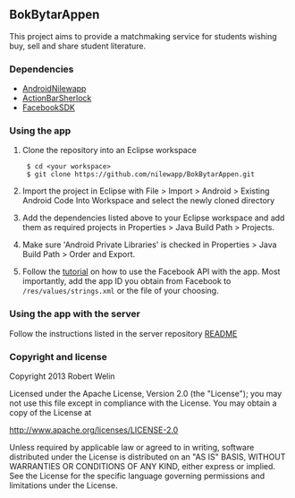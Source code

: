 ## BokBytarAppen

This project aims to provide a matchmaking service for students wishing
buy, sell and share student literature.

### Dependencies

* [AndroidNilewapp](http://github.com/nilewapp/AndroidNilewapp)
* [ActionBarSherlock](http://actionbarsherlock.com)
* [FacebookSDK](http://developers.facebook.com/docs/getting-started/facebook-sdk-for-android/3.0/)

### Using the app

1. Clone the repository into an Eclipse workspace

        $ cd <your workspace>
        $ git clone https://github.com/nilewapp/BokBytarAppen.git

2. Import the project in Eclipse with File > Import > Android > Existing Android Code Into Workspace and select the newly cloned directory

3. Add the dependencies listed above to your Eclipse workspace and add them as required projects in Properties > Java Build Path > Projects. 

4. Make sure 'Android Private Libraries' is checked in Properties > Java Build Path > Order and Export.

5. Follow the [tutorial](https://developers.facebook.com/docs/getting-started/facebook-sdk-for-android/3.0/) on how to use the Facebook API with the app. Most importantly, add the app ID you obtain from Facebook to `/res/values/strings.xml` or the file of your choosing.

### Using the app with the server

Follow the instructions listed in the server repository [README](https://github.com/nilewapp/BokBytarAppenServer)

### Copyright and license

 Copyright 2013 Robert Welin

Licensed under the Apache License, Version 2.0 (the "License");
you may not use this file except in compliance with the License.
You may obtain a copy of the License at

 http://www.apache.org/licenses/LICENSE-2.0

Unless required by applicable law or agreed to in writing, software
distributed under the License is distributed on an "AS IS" BASIS,
WITHOUT WARRANTIES OR CONDITIONS OF ANY KIND, either express or implied.
See the License for the specific language governing permissions and
limitations under the License.
